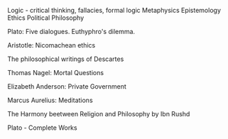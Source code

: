 
Logic - critical thinking, fallacies, formal logic
Metaphysics
Epistemology
Ethics
Political Philosophy


Plato: Five dialogues. Euthyphro's dilemma. 

Aristotle: Nicomachean ethics

The philosophical writings of Descartes

Thomas Nagel: Mortal Questions

Elizabeth Anderson: Private Government

Marcus Aurelius: Meditations

The Harmony beetween Religion and Philosophy by Ibn Rushd


Plato - Complete Works

